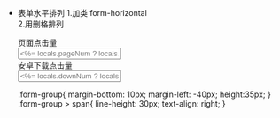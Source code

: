 * 表单水平排列
 1.加类  form-horizontal  
 2.用删格排列
	<div class="form-group col-xs-12" style="">
		<span class="col-xs-4">页面点击量</span>
		<div class="col-xs-4">
			<input type="" class="form-control" placeholder="<%= locals.pageNum ? locals.pageNum:0%>">
		</div>
	</div>
	<div class="form-group col-xs-12" style="">
		<span class="col-xs-4">安卓下载点击量</span>
		<div class="col-xs-4">
			<input type="" class="form-control" placeholder="<%= locals.downNum ? locals.downNum:0%>">
		</div>
	</div>	

	.form-group{
		margin-bottom: 10px;
		margin-left: -40px;
		height:35px;
	}
	.form-group > span{
		line-height: 30px;
		text-align: right;
	}		